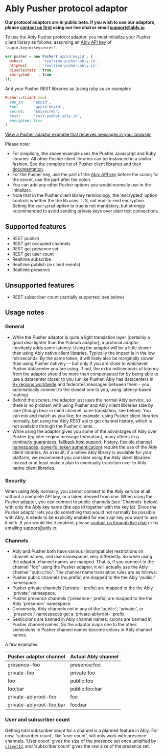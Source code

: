 # Ably Pusher protocol adaptor

**Our protocol adaptors are in public beta. If you wish to use our adaptors, please [contact us first](https://www.ably.io/contact) using our live chat or email support@ably.io**

To use the Ably Pusher protocol adaptor, you must initialize your Pusher client library as follows, assuming an [Ably API key](https://support.ably.io/solution/articles/3000030054-what-is-an-app-api-key) of `'appid.keyid:keysecret'`:

```js
var pusher = new Pusher('appid.keyid', {
  wsHost       : 'realtime-pusher.ably.io',
  httpHost     : 'realtime-pusher.ably.io',
  disableStats : true,
  encrypted    : true
});
```

And your Pusher REST libraries as (using ruby as an example):

```ruby
Pusher::Client.new(
  app_id:    'appid',
  key:       'appid.keyid',
  secret:    'keysecret',
  host:      'rest-pusher.ably.io',
  encrypted: true
)
```

[View a Pusher adaptor example that receives messages in your browser](<%= JsBins.url_for('adaptors/pusher-pub-sub') %>)

Please note:

* For simplicity, the above example uses the Pusher Javascript and Ruby libraries. All other Pusher client libraries can be instanced in a similar fashion. See the [complete list of Pusher client libraries and their documentation](https://pusher.com/docs/libraries).
* For the Pusher key, use the part of the [Ably API key](https://support.ably.io/solution/articles/3000030054-what-is-an-app-api-key) before the colon; for the secret, use the part after the colon.
* You can add any other Pusher options you would normally use in the initializer.
* Note that in the Pusher client library terminology, the 'encrypted' option controls whether the the lib uses TLS, not end-to-end encryption. Setting the `encrypted` option to true is not mandatory, but strongly recommended to avoid sending private keys over plain text connections.

## Supported features

- REST publish
- REST get occupied channels
- REST get presence set
- REST get user count
- Realtime subscribe
- Realtime publish (ie client events)
- Realtime presence

## Unsupported features

- REST subscriber count (partially supported; see below)

## Usage notes

### General

- While the Pusher adaptor is quite a light translation layer (certainly a good deal lighter than the Pubnub adaptor), a protocol adaptor inevitably adds some latency. Using the adaptor will be a little slower than using Ably native client libraries. Typically the impact is in the low milliseconds. By the same token, it will likely also be marginally slower than using Pusher natively -- but only if you are close to whichever Pusher datacenter you are using. If not, the extra milliseconds of latency from the adaptor should be more than compensated for by being able to use a datacenter closer to you (unlike Pusher, Ably has datacenters in [9+ regions worldwide](https://support.ably.io/solution/articles/3000029525-where-are-ably-s-servers-located-around-the-world) and federates messages between them - you automatically connect to the closest one to you, using latency-based routing).
- Behind the scenes, the adaptor just uses the normal Ably service, so there is no problem with using Pusher and Ably client libraries side by side (though bear in mind channel name translation, see below). You can mix and match as you like; for example, using Pusher client libraries normally, but using the Ably REST api to get channel history, which is not available through the Pusher clients.
- While using the adaptor gives you some of the advantages of Ably over Pusher (eg inter-region message federation), many others (e.g. [continuity guarantees](https://support.ably.io/solution/articles/3000044639-connection-state-recovery), [fallback host support](https://support.ably.io/solution/articles/3000044636-routing-around-network-and-dns-issues), [history](https://www.ably.io/documentation/realtime/history), [flexible channel namespaces](https://support.ably.io/solution/articles/3000030058-what-is-a-channel-namespace-and-how-can-i-use-them-), [powerful token authentication](https://www.ably.io/documentation/general/authentication)) require the use of the Ably client libraries. As a result, if a native Ably library is available for your platform, we recommend you consider using the Ably client libraries instead or at least make a plan to eventually transition over to Ably native client libraries.

### Security

When using Ably normally, you cannot connect to the Ably service at all without a complete API key, or a token derived from one. When using the Pusher adaptor, you can connect to public channels (see 'Channels' below) with only the Ably key name (the app id together with the key id). Since the Pusher adaptor lets you do something that would not normally be possible with Ably, it needs to be explicitly enabled for each api key you want to use it with. If you would like it enabled, please [contact us through live chat](https://www.ably.io/contact) or by emailing support@ably.io.

### Channels

- Ably and Pusher both have various (incompatible) restrictions on channel names, and use namespaces very differently. So when using the adaptor, channel names are mapped. That is, if you connect to the channel "foo" using the Pusher adaptor, it will actually use the Ably channel "public:foo". The channel name translation rules are as follows:
 - Pusher public channels (no prefix) are mapped to the the Ably 'public:' namespace.
 - Pusher private channels ('private-' prefix) are mapped to the the Ably 'private:' namespace.
 - Pusher presence channels ('presence-' prefix) are mapped to the the Ably 'presence:' namespace.
 - Conversely, Ably channels not in any of the 'public:', 'private:', or 'presence:' namespaces get a 'private-ablyroot-' prefix.
 - Semicolons are banned in Ably channel names; colons are banned in Pusher channel names. So the adaptor maps one to the other: semicolons in Pusher channel names become colons in Ably channel names.

A few examples:

Pusher adaptor channel    | Actual Ably channel
--------------------------|-------------
presence-foo              |  presence:foo
private-foo               |  private:foo
foo                       |  public:foo
foo;bar                   |  public:foo:bar
private-ablyroot-foo      |  foo
private-ablyroot-foo;bar  |  foo:bar

### User and subscriber count

Getting total subscriber count for a channel is a planned feature in Ably. For now, 'subscriber count', like 'user count', will only work with presence channels. 'User count' gives the size of the presence set once uniqified by [`clientId`](https://www.ably.io/documentation/realtime/authentication#identified-clients), and 'subscriber count' gives the raw size of the presence set.
